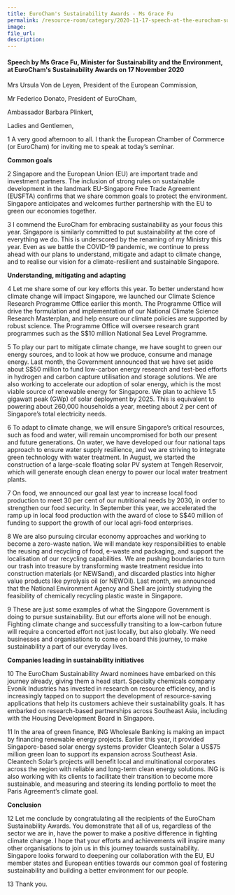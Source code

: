 ```yaml
---  
title: EuroCham's Sustainability Awards - Ms Grace Fu  
permalink: /resource-room/category/2020-11-17-speech-at-the-eurocham-sustainability-awards/  
image:     
file_url:  
description:  
---  
```


#### Speech by Ms Grace Fu, Minister for Sustainability and the Environment, at EuroCham's Sustainability Awards on 17 November 2020  

Mrs Ursula Von de Leyen, President of the European Commission,  

Mr Federico Donato, President of EuroCham,  

Ambassador Barbara Plinkert,  

Ladies and Gentlemen,  

1 A very good afternoon to all. I thank the European Chamber of Commerce (or EuroCham) for inviting me to speak at today’s seminar.  

**Common goals**  

2 Singapore and the European Union (EU) are important trade and investment partners. The inclusion of strong rules on sustainable development in the landmark EU-Singapore Free Trade Agreement (EUSFTA) confirms that we share common goals to protect the environment. Singapore anticipates and welcomes further partnership with the EU to green our economies together.  

3 I commend the EuroCham for embracing sustainability as your focus this year. Singapore is similarly committed to put sustainability at the core of everything we do. This is underscored by the renaming of my Ministry this year. Even as we battle the COVID-19 pandemic, we continue to press ahead with our plans to understand, mitigate and adapt to climate change, and to realise our vision for a climate-resilient and sustainable Singapore.  

**Understanding, mitigating and adapting**  

4 Let me share some of our key efforts this year. To better understand how climate change will impact Singapore, we launched our Climate Science Research Programme Office earlier this month. The Programme Office will drive the formulation and implementation of our National Climate Science Research Masterplan, and help ensure our climate policies are supported by robust science. The Programme Office will oversee research grant programmes such as the S$10 million National Sea Level Programme.  

5 To play our part to mitigate climate change, we have sought to green our energy sources, and to look at how we produce, consume and manage energy. Last month, the Government announced that we have set aside about S$50 million to fund low-carbon energy research and test-bed efforts in hydrogen and carbon capture utilisation and storage solutions. We are also working to accelerate our adoption of solar energy, which is the most viable source of renewable energy for Singapore. We plan to achieve 1.5 gigawatt peak (GWp) of solar deployment by 2025. This is equivalent to powering about 260,000 households a year, meeting about 2 per cent of Singapore’s total electricity needs.  

6 To adapt to climate change, we will ensure Singapore’s critical resources,  such as food and water, will remain uncompromised for both our present and future generations. On water, we have developed our four national taps approach to ensure water supply resilience, and we are striving to integrate green technology with water treatment. In August, we started the construction of a large-scale floating solar PV system at Tengeh Reservoir, which will generate enough clean energy to power our local water treatment plants.  

7  On food, we announced our goal last year to increase local food production to meet 30 per cent of our nutritional needs by 2030, in order to strengthen our food security. In September this year, we accelerated the ramp up in local food production with the award of close to S$40 million of funding to support the growth of our local agri-food enterprises.  

8 We are also pursuing circular economy approaches and working to become a zero-waste nation. We will mandate key responsibilities to enable the reusing and recycling of food, e-waste and packaging, and support the localisation of our recycling capabilities. We are pushing boundaries to turn our trash into treasure by transforming waste treatment residue into construction materials (or NEWSand), and discarded plastics into higher value products like pyrolysis oil (or NEWOil). Last month, we announced that the National Environment Agency and Shell are jointly studying the feasibility of chemically recycling plastic waste in Singapore.  

9 These are just some examples of what the Singapore Government is doing to pursue sustainability. But our efforts alone will not be enough. Fighting climate change and successfully transiting to a low-carbon future will require a concerted effort not just locally, but also globally. We need businesses and organisations to come on board this journey, to make sustainability a part of our everyday lives.  

**Companies leading in sustainability initiatives**  

10 The EuroCham Sustainability Award nominees have embarked on this journey already, giving them a head start. Specialty chemicals company Evonik Industries has invested in research on resource efficiency, and is increasingly tapped on to support the development of resource-saving applications that help its customers achieve their sustainability goals. It has embarked on research-based partnerships across Southeast Asia, including with the Housing Development Board in Singapore.  

11 In the area of green finance, ING Wholesale Banking is making an impact by financing renewable energy projects. Earlier this year, it provided Singapore-based solar energy systems provider Cleantech Solar a US$75 million green loan to support its expansion across Southeast Asia. Cleantech Solar’s projects will benefit local and multinational corporates across the region with reliable and long-term clean energy solutions. ING is also working with its clients to facilitate their transition to become more sustainable, and measuring and steering its lending portfolio to meet the Paris Agreement’s climate goal.  

**Conclusion**  

12 Let me conclude by congratulating all the recipients of the EuroCham Sustainability Awards. You demonstrate that all of us, regardless of the sector we are in, have the power to make a positive difference in fighting climate change. I hope that your efforts and achievements will inspire many other organisations to join us in this journey towards sustainability. Singapore looks forward to deepening our collaboration with the EU, EU member states and European entities towards our common goal of fostering sustainability and building a better environment for our people.  

13 Thank you.  

